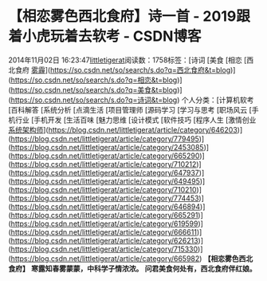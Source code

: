 # 【相恋雾色西北食府】诗一首 - 2019跟着小虎玩着去软考 - CSDN博客
2014年11月02日 16:23:47[littletigerat](https://me.csdn.net/littletigerat)阅读数：1758标签：[诗词																[美食																[相恋																[西北食府																[雾霾](https://so.csdn.net/so/search/s.do?q=雾霾&t=blog)](https://so.csdn.net/so/search/s.do?q=西北食府&t=blog)](https://so.csdn.net/so/search/s.do?q=相恋&t=blog)](https://so.csdn.net/so/search/s.do?q=美食&t=blog)](https://so.csdn.net/so/search/s.do?q=诗词&t=blog)
个人分类：[计算机软考																[百科解答																[系统分析																[点滴生活																[项目管理师																[源码学习																[学习与思考																[职场风云																[手机行业																[手机开发																[生活百味																[魅力思维																[设计模式																[软件技巧																[程序人生																[激情创业																[系统架构师](https://blog.csdn.net/littletigerat/article/category/863990)](https://blog.csdn.net/littletigerat/article/category/646203)](https://blog.csdn.net/littletigerat/article/category/779495)](https://blog.csdn.net/littletigerat/article/category/2453085)](https://blog.csdn.net/littletigerat/article/category/665290)](https://blog.csdn.net/littletigerat/article/category/710212)](https://blog.csdn.net/littletigerat/article/category/647937)](https://blog.csdn.net/littletigerat/article/category/649495)](https://blog.csdn.net/littletigerat/article/category/710210)](https://blog.csdn.net/littletigerat/article/category/774453)](https://blog.csdn.net/littletigerat/article/category/646894)](https://blog.csdn.net/littletigerat/article/category/665291)](https://blog.csdn.net/littletigerat/article/category/619599)](https://blog.csdn.net/littletigerat/article/category/666611)](https://blog.csdn.net/littletigerat/article/category/626213)](https://blog.csdn.net/littletigerat/article/category/715330)](https://blog.csdn.net/littletigerat/article/category/665982)
**【相恋雾色西北食府】**
**寒露知春雾蒙蒙，中科学子情浓浓。**
**问君美食何处有，西北食府伴红娘。**
